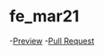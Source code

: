 # fe_mar21
-[Preview](https://minchuko.github.io/fe_mar21/)
-[Pull Request](https://github.com/MinchukO/fe_mar21/pull/1/files)

